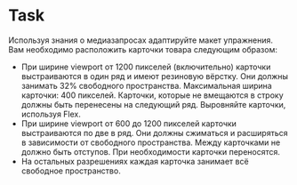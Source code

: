 # Task
Используя знания о медиазапросах адаптируйте макет упражнения. Вам необходимо расположить карточки товара следующим образом:
* При ширине viewport от 1200 пикселей (включительно) карточки выстраиваются в один ряд и имеют резиновую вёрстку. Они должны занимать 32% свободного пространства. Максимальная ширина карточки: 400 пикселей. Карточки, которые не вмещаются в строку должны быть перенесены на следующий ряд. Выровняйте карточки, используя Flex.
* При ширине viewport от 600 до 1200 пикселей карточки выстраиваются по две в ряд. Они должны сжиматься и расширяться в зависимости от свободного пространства. Между карточками не должно быть отступов. При необходимости карточки переносятся.
* На остальных разрешениях каждая карточка занимает всё свободное пространство.
